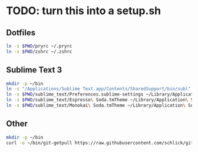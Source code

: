 # TODO: turn this into a setup.sh

## Dotfiles

```zsh
ln -s $PWD/pryrc ~/.pryrc
ln -s $PWD/zshrc ~/.zshrc
```

## Sublime Text 3

```zsh
mkdir -p ~/bin
ln -s "/Applications/Sublime Text.app/Contents/SharedSupport/bin/subl" ~/bin/subl
ln -s $PWD/sublime_text/Preferences.sublime-settings ~/Library/Application\ Support/Sublime\ Text\ 3/Packages/User
ln -s $PWD/sublime_text/Espresso\ Soda.tmTheme ~/Library/Application\ Support/Sublime\ Text\ 3/Packages/User
ln -s $PWD/sublime_text/Monokai\ Soda.tmTheme ~/Library/Application\ Support/Sublime\ Text\ 3/Packages/User
```

## Other

```zsh
mkdir -p ~/bin
curl -o ~/bin/git-getpull https://raw.githubusercontent.com/schlick/git-getpull/master/git-getpull && chmod +x ~/bin/git-getpull
```
